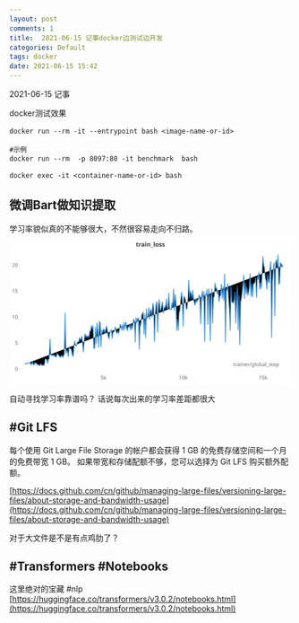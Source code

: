```yaml
---
layout: post
comments: 1
title:  2021-06-15 记事docker边测试边开发
categories: Default
tags: docker
date: 2021-06-15 15:42
---
```


 2021-06-15 记事

docker测试效果

```
docker run --rm -it --entrypoint bash <image-name-or-id>

#示例
docker run --rm  -p 8097:80 -it benchmark  bash
```

```
docker exec -it <container-name-or-id> bash
```


## 微调Bart做知识提取
学习率貌似真的不能够很大，不然很容易走向不归路。



![](img/W&B%20Chart%202021_6_15%20下午9_39_32%201.svg)

自动寻找学习率靠谱吗？
话说每次出来的学习率差距都很大

## #Git LFS

> 
每个使用 Git Large File Storage 的帐户都会获得 1 GB 的免费存储空间和一个月的免费带宽 1 GB。 如果带宽和存储配额不够，您可以选择为 Git LFS 购买额外配额。

[https://docs.github.com/cn/github/managing-large-files/versioning-large-files/about-storage-and-bandwidth-usage](https://docs.github.com/cn/github/managing-large-files/versioning-large-files/about-storage-and-bandwidth-usage)

对于大文件是不是有点鸡肋了？


## #Transformers #Notebooks
这里绝对的宝藏 #nlp 
[https://huggingface.co/transformers/v3.0.2/notebooks.html](https://huggingface.co/transformers/v3.0.2/notebooks.html)


